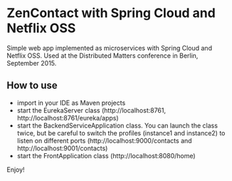 # ZenContact with Spring Cloud and Netflix OSS

Simple web app implemented as microservices with Spring Cloud and Netflix OSS.
Used at the Distributed Matters conference in Berlin, September 2015.

## How to use

* import in your IDE as Maven projects
* start the EurekaServer class (http://localhost:8761, http://localhost:8761/eureka/apps)
* start the BackendServiceApplication class. You can launch the class twice, but be careful to switch the profiles (instance1 and instance2) to listen on different ports (http://localhost:9000/contacts and http://localhost:9001/contacts)
* start the FrontApplication class (http://localhost:8080/home)

Enjoy!


